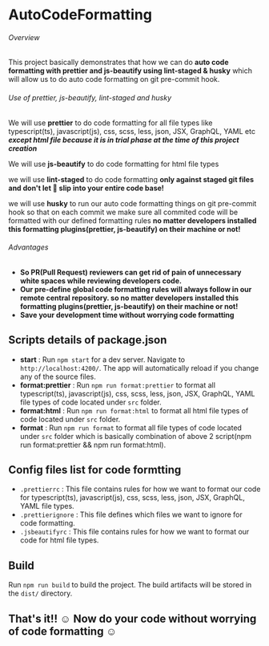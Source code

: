 # AutoCodeFormatting

###### Overview

This project basically demonstrates that how we can do **auto code formatting with prettier and js-beautify using lint-staged & husky** which will allow us to do auto code formatting on git pre-commit hook.

###### Use of prettier, js-beautify, lint-staged and husky

We will use **prettier** to do code formatting for all file types like typescript(ts), javascript(js), css, scss, less, json, JSX, GraphQL, YAML etc **_except html file because it is in trial phase at the time of this project creation_**

We will use **js-beautify** to do code formatting for html file types

we will use **lint-staged** to do code formatting **only against staged git files and don't let 💩 slip into your entire code base!**

we will use **husky** to run our auto code formatting things on git pre-commit hook so that on each commit we make sure all commited code will be formatted with our defined formatting rules **no matter developers installed this formatting plugins(prettier, js-beautify) on their machine or not!**

###### Advantages

- **So PR(Pull Request) reviewers can get rid of pain of unnecessary white spaces while reviewing developers code.**
- **Our pre-define global code formatting rules will always follow in our remote central repository. so no matter developers installed this formatting plugins(prettier, js-beautify) on their machine or not!**
- **Save your development time without worrying code formatting**

## Scripts details of package.json

- **start** : Run `npm start` for a dev server. Navigate to `http://localhost:4200/`. The app will automatically reload if you change any of the source files.
- **format:prettier** : Run `npm run format:prettier` to format all typescript(ts), javascript(js), css, scss, less, json, JSX, GraphQL, YAML file types of code located under `src` folder.
- **format:html** : Run `npm run format:html` to format all html file types of code located under `src` folder.
- **format** : Run `npm run format` to format all file types of code located under `src` folder which is basically combination of above 2 script(npm run format:prettier && npm run format:html).

## Config files list for code formtting

- `.prettierrc` : This file contains rules for how we want to format our code for typescript(ts), javascript(js), css, scss, less, json, JSX, GraphQL, YAML file types.
- `.prettierignore` : This file defines which files we want to ignore for code formatting.
- `.jsbeautifyrc` : This file contains rules for how we want to format our code for html file types.

## Build

Run `npm run build` to build the project. The build artifacts will be stored in the `dist/` directory.

## That's it!! :relaxed: Now do your code without worrying of code formatting :relaxed:
